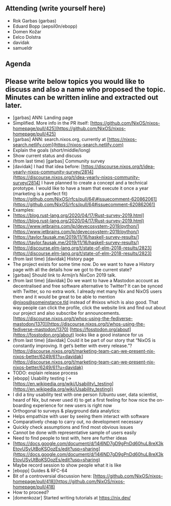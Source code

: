 ## Attending (write yourself here)
* Rok Garbas (garbas)
* Eduard Bopp (aepsil0n/ebopp)
* Domen Kožar
* Eelco Dolstra
* davidak
* samueldr
## Agenda
## Please write below topics you would like to discuss and also a name who proposed the topic. Minutes can be written inline and extracted out later.
* \[garbas\] ANN: Landing page
* Simplified. More info in the PR itself: [https://github.com/NixOS/nixos-homepage/pull/425](https://github.com/NixOS/nixos-homepage/pull/425)
* \[garbas\] ANN: search.nixos.org, currently at [https://nixos-search.netlify.com](https://nixos-search.netlify.com)
* Explain the goals (short/middle/long)
* Show current status and discuss
* (from last time) \[garbas\] Community survey
* \[davidak\] I had that idea before: [https://discourse.nixos.org/t/idea-yearly-nixos-community-survey/2814](https://discourse.nixos.org/t/idea-yearly-nixos-community-survey/2814)
I have planned to create a concept and a technical prototype. I would like to have a team that execute it once a year (marketing is a perfect fit)
[https://github.com/NixOS/rfcs/pull/64\#issuecomment-620862061](https://github.com/NixOS/rfcs/pull/64#issuecomment-620862061)
* Examples:
* [https://blog.rust-lang.org/2020/04/17/Rust-survey-2019.html](https://blog.rust-lang.org/2020/04/17/Rust-survey-2019.html)
* [https://www.jetbrains.com/lp/devecosystem-2019/python/](https://www.jetbrains.com/lp/devecosystem-2019/python/)
* [https://taylor.fausak.me/2019/11/16/haskell-survey-results/](https://taylor.fausak.me/2019/11/16/haskell-survey-results/)
* [https://discourse.elm-lang.org/t/state-of-elm-2018-results/2823](https://discourse.elm-lang.org/t/state-of-elm-2018-results/2823)
* (from last time) \[davidak\] History page
* The project exists for some time now. Do we want to have a History page with all the details how we got to the current state?
* \[garbas\] Should link to Armijn’s NixCon 2019 talk.
* (from last time) \[davidak\] Do we want to have a Mastodon account as decentralised and free software alternative to Twitter? It can be synced with Twitter, so no extra work. I already met many Nix and NixOS users there and it would be great to be able to mention @nixos@someinstance.tld instead of \#nixos which is also good. That way people can click the profile, click the website link and find out about our project and also subscribe for announcements. [https://discourse.nixos.org/t/whos-using-the-fediverse-mastodon/1370](https://discourse.nixos.org/t/whos-using-the-fediverse-mastodon/1370)
[https://fosstodon.org/about](https://fosstodon.org/about) looks like a good instance for us
* (from last time) \[davidak\] Could it be part of our story that “NixOS is constantly improving. It get’s better with every release.”? [https://discourse.nixos.org/t/marketing-team-can-we-present-nix-nixos-better/6249/61?u=davidak](https://discourse.nixos.org/t/marketing-team-can-we-present-nix-nixos-better/6249/61?u=davidak)
* TODO: explain release process
* \[ebopp\] Usability testing (→ [https://en.wikipedia.org/wiki/Usability\_testing](https://en.wikipedia.org/wiki/Usability_testing))
* I did a tiny usability test with one person (Ubuntu user, data scientist, heard of Nix, but never used it) to get a first feeling for how nice the on-boarding experience for new users is right now
* Orthogonal to surveys & playground data analytics:
* Helps empathize with user by seeing them interact with software
* Comparatively cheap to carry out, no development necessary
* Quickly check assumptions and find most obvious issues
* Cannot be done with representative sample of users easily
* Need to find people to test with, here are further ideas
* [https://docs.google.com/document/d/14i6ND7gD9gPnDd60huL8reX3kEtovUSyUtBoKSOozEs/edit?usp=sharing](https://docs.google.com/document/d/14i6ND7gD9gPnDd60huL8reX3kEtovUSyUtBoKSOozEs/edit?usp=sharing)
* Maybe record session to show people what it is like
* \[ebopp\] Guides & RFC-64
* Bit of a controversial discussion here: [https://github.com/NixOS/nixos-homepage/pull/418](https://github.com/NixOS/nixos-homepage/pull/418)
* How to proceed?
* \[domenkozar\] Started writing tutorials at https://nix.dev/
#